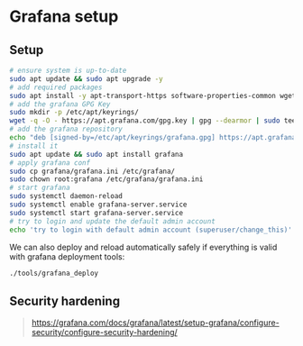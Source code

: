 # Grafana setup

## Setup

```bash
# ensure system is up-to-date
sudo apt update && sudo apt upgrade -y
# add required packages
sudo apt install -y apt-transport-https software-properties-common wget
# add the grafana GPG Key
sudo mkdir -p /etc/apt/keyrings/
wget -q -O - https://apt.grafana.com/gpg.key | gpg --dearmor | sudo tee /etc/apt/keyrings/grafana.gpg > /dev/null
# add the grafana repository
echo "deb [signed-by=/etc/apt/keyrings/grafana.gpg] https://apt.grafana.com stable main" | sudo tee -a /etc/apt/sources.list.d/grafana.list
# install it
sudo apt update && sudo apt install grafana
# apply grafana conf 
sudo cp grafana/grafana.ini /etc/grafana/
sudo chown root:grafana /etc/grafana/grafana.ini
# start grafana
sudo systemctl daemon-reload
sudo systemctl enable grafana-server.service
sudo systemctl start grafana-server.service
# try to login and update the default admin account
echo 'try to login with default admin account (superuser/change_this)'
```

We can also deploy and reload automatically safely if everything is valid with grafana deployment tools:

```bash
./tools/grafana_deploy
```

## Security hardening

> https://grafana.com/docs/grafana/latest/setup-grafana/configure-security/configure-security-hardening/
